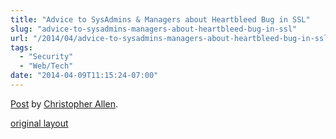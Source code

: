 ```yaml
---
title: "Advice to SysAdmins & Managers about Heartbleed Bug in SSL"
slug: "advice-to-sysadmins-managers-about-heartbleed-bug-in-ssl"
url: "/2014/04/advice-to-sysadmins-managers-about-heartbleed-bug-in-ssl.html"
tags:
  - "Security"
  - "Web/Tech"
date: "2014-04-09T11:15:24-07:00"
---
```

<div id="fb-root"></div> <script id="facebook-jssdk" src="//connect.facebook.net/en_US/all.js#xfbml=1"></script>
<div class="fb-post" data-href="https://www.facebook.com/ChristopherRayAllen/posts/10152340021285540" data-width="600"><div class="fb-xfbml-parse-ignore"><a href="https://www.facebook.com/ChristopherRayAllen/posts/10152340021285540">Post</a> by <a href="https://www.facebook.com/ChristopherRayAllen">Christopher Allen</a>.</div></div>
<p class="previous"><a href="/previous/2014/04/advice-to-sysadmins-managers-about-heartbleed-bug-in-ssl.html" rel="syndication nofollow" class="u-syndication" >original layout</a></p>
